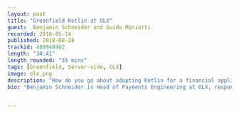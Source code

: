 ```yaml
---
layout: post
title: "Greenfield Kotlin at OLX"
guest:  Benjamin Schneider and Guido Mariotti
recorded: 2018-05-14
published: 2018-08-28
trackid: 489948462
length: "34:41"
length_rounded: "35 mins"
tags: [Greenfield, Server-side, OLX]
image: olx.png
description: "How do you go about adopting Kotlin for a financial application when you're asked questions about it's validity, why it won't become another {xyz} language or be abandoned? How do you get people that don't know Java to use Kotlin? These and more things are discussed with Benjamin and Guido from OLX Group, where they talk about their usage of Kotlin on the backend with DropWizard for their financial payment system."
bio: "Benjamin Schneider is Head of Payments Engineering at OLX, responsible for the implementation of a new, centralised payment service throughout the OLX Group. Guido Pio Mariotti is a junior Software Engineer of the Payments team at OLX, in love with the Kotlin ecosystem, interested in Microservices and Machine Learning."


---
```


